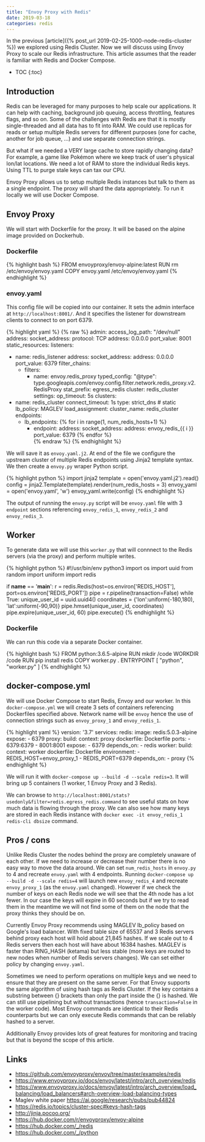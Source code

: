 ```yaml
---
title: "Envoy Proxy with Redis"
date: 2019-03-18
categories: redis
---
```


In the previous [article]({% post_url 2019-02-25-1000-node-redis-cluster %}) we explored using Redis Cluster.  Now we will discuss using Envoy Proxy to scale our Redis infrastructure.  This article assumes that the reader is familiar with Redis and Docker Compose.  

* TOC
{:toc}

## Introduction

Redis can be leveraged for many purposes to help scale our applications.  It can help with caching, background job queuing, access throttling, features flags, and so on.  Some of the challenges with Redis are that it is mostly single-threaded and all data has to fit into RAM.  We could use replicas for reads or setup multiple Redis servers for different purposes (one for cache, another for job queue, ...) and use separate connection strings.  

But what if we needed a VERY large cache to store rapidly changing data?  For example, a game like Pokémon where we keep track of user's physical lon/lat locations.  We need a lot of RAM to store the individual Redis keys.  Using TTL to purge stale keys can tax our CPU.  

Envoy Proxy allows us to setup multiple Redis instances but talk to them as a single endpoint.  The proxy will shard the data appropriately.  To run it locally we will use Docker Compose.  

## Envoy Proxy

We will start with Dockerfile for the proxy.  It will be based on the alpine image provided on Dockerhub.  

### Dockerfile 

{% highlight bash %}
FROM envoyproxy/envoy-alpine:latest
RUN rm /etc/envoy/envoy.yaml
COPY envoy.yaml /etc/envoy/envoy.yaml
{% endhighlight %}

### envoy.yaml

This config file will be copied into our container.  It sets the admin interface at `http://localhost:8001/`.  And it specifies the listener for downstream clients to connect to on port 6379.  

{% highlight yaml %}
{% raw %}
admin:
  access_log_path: "/dev/null"
  address:
    socket_address:
      protocol: TCP
      address: 0.0.0.0
      port_value: 8001
static_resources:
  listeners:
  - name: redis_listener
    address:
      socket_address:
        address: 0.0.0.0
        port_value: 6379
    filter_chains:
    - filters:
      - name: envoy.redis_proxy
        typed_config:
          "@type": type.googleapis.com/envoy.config.filter.network.redis_proxy.v2.RedisProxy
          stat_prefix: egress_redis
          cluster: redis_cluster
          settings:
            op_timeout: 5s
  clusters:
  - name: redis_cluster
    connect_timeout: 1s
    type: strict_dns # static
    lb_policy: MAGLEV
    load_assignment:
      cluster_name: redis_cluster
      endpoints:
      - lb_endpoints:
        {% for i in range(1, num_redis_hosts+1) %}
        - endpoint:
            address:
              socket_address:
                address: envoy_redis_{{ i }}
                port_value: 6379
        {% endfor %}            
{% endraw %}
{% endhighlight %}

We will save it as  `envoy.yaml.j2`.  At end of the file we configure the upstream cluster of multiple Redis endpoints using Jinja2 template syntax.  We then create a `envoy.py` wraper Python script.  

{% highlight python %}
import jinja2
template = open('envoy.yaml.j2').read()
config = jinja2.Template(template).render(num_redis_hosts = 3)
envoy_yaml = open('envoy.yaml', 'w')
envoy_yaml.write(config)
{% endhighlight %}

The output of running the `envoy.py` script will be `envoy.yaml` file with 3 `endpoint` sections referencing `envoy_redis_1`, `envoy_redis_2` and `envoy_redis_3`.  

## Worker

To generate data we will use this `worker.py` that will connnect to the Redis servers (via the proxy) and perform multiple writes.  

{% highlight python %}
#!/usr/bin/env python3
import os
import uuid
from random import uniform
import redis

if __name__ == '__main__':
    r = redis.Redis(host=os.environ['REDIS_HOST'], port=os.environ['REDIS_PORT'])
    pipe = r.pipeline(transaction=False)
    while True:
        unique_user_id = uuid.uuid4()
        coordinates = {'lon':uniform(-180,180), 'lat':uniform(-90,90)}
        pipe.hmset(unique_user_id, coordinates)
        pipe.expire(unique_user_id, 60)
        pipe.execute()
{% endhighlight %}

### Dockerfile

We can run this code via a separate Docker container.  

{% highlight bash %}
FROM python:3.6.5-alpine
RUN mkdir /code
WORKDIR /code
RUN pip install redis
COPY worker.py .
ENTRYPOINT [ "python", "worker.py" ]
{% endhighlight %}

## docker-compose.yml

We will use Docker Compose to start Redis, Envoy and our worker.  In this `docker-compose.yml` we will create 3 sets of containers referencing Dockerfiles specified above.  Network name will be `envoy` hence the use of connection strings such as `envoy_proxy_1` and `envoy_redis_1`.

{% highlight yaml %}
version: '3.7'
services:
  redis:
    image: redis:5.0.3-alpine
    expose:
      - 6379
  proxy:
    build:
      context: proxy
      dockerfile: Dockerfile
    ports:
     - 6379:6379
     - 8001:8001
    expose:
      - 6379
    depends_on:
      - redis
  worker:
    build:
      context: worker
      dockerfile: Dockerfile
    environment:
     - REDIS_HOST=envoy_proxy_1
     - REDIS_PORT=6379
    depends_on:
      - proxy
{% endhighlight %}

We will run it with `docker-compose up --build -d --scale redis=3`.  It will bring up 5 containers (1 worker, 1 Envoy Proxy and 3 Redis).  

We can browse to `http://localhost:8001/stats?usedonly&filter=redis.egress_redis.command` to see useful stats on how much data is flowing through the proxy.  We can also see how many keys are stored in each Redis instance with `docker exec -it envoy_redis_1 redis-cli dbsize` command.  

## Pros / cons

Unlike Redis Cluster the nodes behind the proxy are completely unaware of each other.  If we need to increase or decrease their number there is no easy way to move the data around.  We can set `num_redis_hosts` in `envoy.py` to 4 and recreate `envoy.yaml` with 4 endpoints.  Running `docker-compose up --build -d --scale redis=4` will launch new `envoy_redis_4` and recreate `envoy_proxy_1` (as the `envoy.yaml` changed).  However if we check the number of keys on each Redis node we will see that the 4th node has a lot fewer.  In our case the keys will expire in 60 seconds but if we try to read them in the meantime we will not find some of them on the node that the proxy thinks they should be on.  

Currently Envoy Proxy recommends using MAGLEV lb_policy based on Google's load balancer.  With fixed table size of 65537 and 3 Redis servers behind proxy each host will hold about 21,845 hashes.  If we scale out to 4 Redis servers then each host will have about 16384 hashes.  MAGLEV is faster than RING_HASH (ketama) but less stable (more keys are routed to new nodes when number of Redis servers changes).  We can set either policy by changing `envoy.yaml`.  

Sometimes we need to perform operations on multiple keys and we need to ensure that they are present on the same server.  For that Envoy supports the same algorithm of using hash tags as Redis Cluster.  If the key contains a substring between {} brackets than  only the part inside the {} is hashed.  We can still use pipelining but without transactions (hence `transaction=False` in the worker code).  Most Envoy commands are identical to their Redis counterparts but we can only execute Redis commands that can be reliably hashed to a server.  

Additionally Envoy provides lots of great features for monitoring and tracing but that is beyond the scope of this article.

## Links
* https://github.com/envoyproxy/envoy/tree/master/examples/redis
* https://www.envoyproxy.io/docs/envoy/latest/intro/arch_overview/redis
* https://www.envoyproxy.io/docs/envoy/latest/intro/arch_overview/load_balancing/load_balancers#arch-overview-load-balancing-types
* Maglev white paper https://ai.google/research/pubs/pub44824
* https://redis.io/topics/cluster-spec#keys-hash-tags
* http://jinja.pocoo.org/
* https://hub.docker.com/r/envoyproxy/envoy-alpine
* https://hub.docker.com/_/redis
* https://hub.docker.com/_/python